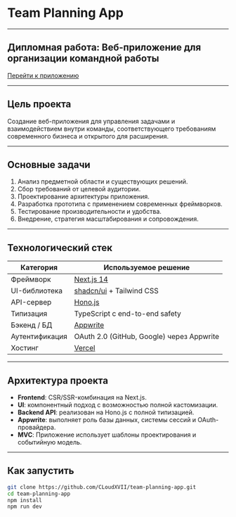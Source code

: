 # Team Planning App

---

## Дипломная работа: Веб-приложение для организации командной работы

[Перейти к приложению](https://team-planning-app.vercel.app/)

---

## Цель проекта

Создание веб-приложения для управления задачами и взаимодействием внутри команды, соответствующего требованиям современного бизнеса и открытого для расширения.

---

## Основные задачи

1. Анализ предметной области и существующих решений.
2. Сбор требований от целевой аудитории.
3. Проектирование архитектуры приложения.
4. Разработка прототипа с применением современных фреймворков.
5. Тестирование производительности и удобства.
6. Внедрение, стратегия масштабирования и сопровождения.

---

## Технологический стек

| Категория       | Используемое решение                                |
|-----------------|-----------------------------------------------------|
| Фреймворк       | [Next.js 14](https://nextjs.org/)                   |
| UI-библиотека   | [shadcn/ui](https://ui.shadcn.dev/) + Tailwind CSS  |
| API-сервер      | [Hono.js](https://hono.dev/)                        |
| Типизация       | TypeScript с end-to-end safety                      |
| Бэкенд / БД     | [Appwrite](https://appwrite.io/)                    |
| Аутентификация  | OAuth 2.0 (GitHub, Google) через Appwrite           |
| Хостинг         | [Vercel](https://vercel.com/)                       |

---

## Архитектура проекта

- **Frontend**: CSR/SSR-комбинация на Next.js.
- **UI**: компонентный подход с возможностью полной кастомизации.
- **Backend API**: реализован на Hono.js с полной типизацией.
- **Appwrite**: выполняет роль базы данных, системы сессий и OAuth-провайдера.
- **MVC**: Приложение использует шаблоны проектирования и событийную модель.

---

## Как запустить

```bash
git clone https://github.com/CLoudXVII/team-planning-app.git
cd team-planning-app
npm install
npm run dev
